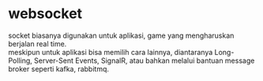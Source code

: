 # websocket
socket biasanya digunakan untuk aplikasi, game yang mengharuskan berjalan real time.<br>
meskipun untuk aplikasi bisa memilih cara lainnya, diantaranya Long-Polling, Server-Sent Events, SignalR, atau bahkan melalui bantuan message broker seperti kafka, rabbitmq.